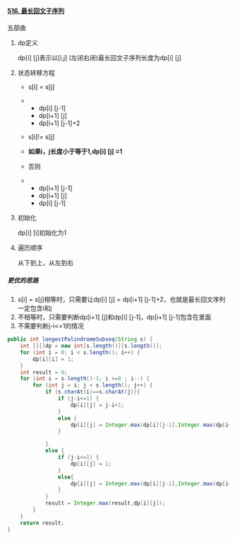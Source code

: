 #### [516. 最长回文子序列](https://leetcode-cn.com/problems/longest-palindromic-subsequence/)

五部曲

1. dp定义

   dp[i] [j]表示以[i,j] (左闭右闭)最长回文子序列长度为dp[i] [j]

2. 状态转移方程

   - s[i] = s[j]
   - - dp[i] [j-1]
     - dp[i+1] [j]
     - dp[i+1] [j-1]+2
   - s[i]!= s[j]
   - **如果i，j长度小于等于1,dp[i] [j] =1**
   - 否则

   - - dp[i+1] [j-1]
     - dp[i+1] [j] 
     - dp[i] [j-1]

     

3. 初始化

   dp[i] [i]初始化为1

4. 遍历顺序

   从下到上，从左到右





##### 更优的思路

1. s[i] = s[j]相等时，只需要让dp[i] [j] = dp[i+1] [j-1]+2，也就是最长回文序列一定包含i和j
2. 不相等时，只需要判断dp[i+1] [j]和dp[i] [j-1]，dp[i+1] [j-1]包含在里面
3. 不需要判断j-i<=1的情况

```java
public int longestPalindromeSubseq(String s) {
    int [][]dp = new int[s.length()][s.length()];
    for (int i = 0; i < s.length(); i++) {
        dp[i][i] = 1;
    }
    int result = 0;
    for (int i = s.length()-1; i >=0 ; i--) {
        for (int j = i; j < s.length(); j++) {
            if (s.charAt(i)==s.charAt(j)){
                if (j-i<=1) {
                    dp[i][j] = j-i+1;
                }
                else {
                    dp[i][j] = Integer.max(dp[i][j-1],Integer.max(dp[i+1][j],dp[i+1] [j-1]+2));
                }

            }
            else {
                if (j-i<=1) {
                    dp[i][j] = 1;
                }
                else{
                    dp[i][j] = Integer.max(dp[i][j-1],Integer.max(dp[i+1][j],dp[i+1][j-1]));
                }
            }
            result = Integer.max(result,dp[i][j]);
        }
    }
    return result;
}
```

